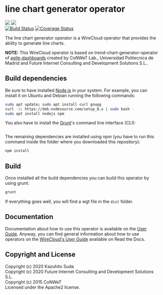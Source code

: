 # line chart generator operator

[![](https://nexus.lab.fiware.org/repository/raw/public/badges/chapters/visualization.svg)](https://www.fiware.org/developers/catalogue/)
![](https://img.shields.io/github/license/lets-fiware/line-chart-generator-operator.svg)<br/>
[![Build Status](https://travis-ci.com/lets-fiware/line-chart-generator-operator.svg?branch=master)](https://travis-ci.com/lets-fiware/line-chart-generator-operator)
[![Coverage Status](https://coveralls.io/repos/github/lets-fiware/line-chart-generator-operator/badge.svg)](https://coveralls.io/github/lets-fiware/line-chart-generator-operator)

The line chart generator operator is a WireCloud operator that provides the ability to generate line charts.

**NOTE:**
This WireCloud operator is based on trend-chart-generator-operator of [agile-dashboards](https://github.com/Wirecloud/agile-dashboards)
created by CoNWeT Lab., Universidad Politecnica de Madrid and Future Internet Consulting and Development Solutions S.L..

## Build dependencies

Be sure to have installed [Node.js](https://nodejs.org/) in your system. For example, you can install it on Ubuntu and Debian running the following commands:

```bash
sudo apt update; sudo apt install curl gnupg
curl -sL https://deb.nodesource.com/setup_8.x | sudo bash -
sudo apt install nodejs npm 
```

You also have to install the [Grunt](https://gruntjs.com/)'s command line interface (CLI):

```sudo npm install -g grunt-cli
```

The remaining dependencies are installed using npm (you have to run this command
inside the folder where you downloaded this repository):

```bash
npm install
```


## Build

Once installed all the build dependencies you can build this operator by using grunt:

```bash
grunt
```

If everything goes well, you will find a wgt file in the `dist` folder.


## Documentation

Documentation about how to use this operator is available on the
[User Guide](src/doc/userguide.md). Anyway, you can find general information
about how to use operators on the
[WireCloud's User Guide](https://wirecloud.readthedocs.io/en/stable/user_guide/)
available on Read the Docs.

## Copyright and License

Copyright (c) 2020 Kazuhito Suda<br>
Copyright (c) 2020 Future Internet Consulting and Development Solutions S.L.<br>
Copyright (c) 2015 CoNWeT<br>
Licensed under the Apache2 license.
